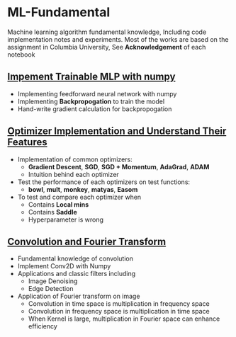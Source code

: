 # ML-Fundamental
Machine learning algorithm fundamental knowledge, Including code implementation notes and experiments. Most of the works are based on the assignment in Columbia University, See **Acknowledgement** of each notebook

## [Impement Trainable MLP with numpy](https://github.com/CChenLi/ML-Fundamental/blob/main/ML/MLP_implementation.ipynb)
- Implementing feedforward neural network with numpy
- Implementing **Backpropogation** to train the model
- Hand-write gradient calculation for backpropogation

## [Optimizer Implementation and Understand Their Features](https://github.com/CChenLi/ML-Fundamental/blob/main/ML/optimizer.ipynb)
- Implementation of common optimizers:
  - **Gradient Descent**, **SGD**, **SGD + Momentum**, **AdaGrad**, **ADAM**
  - Intuition behind each optimizer
- Test the performance of each optimizers on test functions:
  - **bowl**, **mult**, **monkey**, **matyas**, **Easom**
- To test and compare each optimizer when 
  - Contains **Local mins**
  - Contains **Saddle**
  - Hyperparameter is wrong

## [Convolution and Fourier Transform](https://github.com/CChenLi/ML-Fundamental/blob/main/ML/Conv_Fourier.ipynb)
- Fundamental knowledge of convolution
- Implement Conv2D with Numpy
- Applications and classic filters including
  - Image Denoising
  - Edge Detection
- Application of Fourier transform on image
  - Convolution in time space is multiplication in frequency space
  - Convolution in frequency space is multiplication in time space
  - When Kernel is large, multiplication in Fourier space can enhance efficiency

